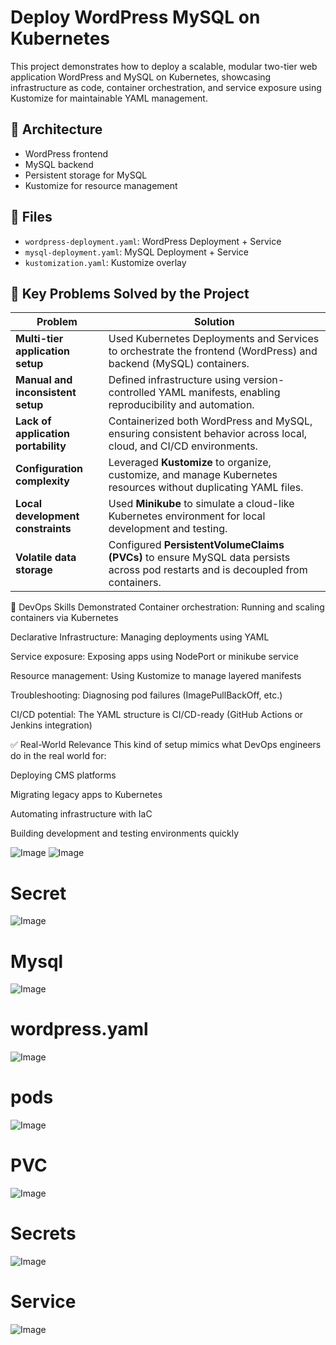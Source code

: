 # Deploy WordPress MySQL on Kubernetes
This project demonstrates how to deploy a scalable, modular two-tier web application WordPress and MySQL on Kubernetes, showcasing infrastructure as code, container orchestration, and service exposure using Kustomize for maintainable YAML management.

## 🧱 Architecture

- WordPress frontend
- MySQL backend
- Persistent storage for MySQL
- Kustomize for resource management


## 📁 Files

- `wordpress-deployment.yaml`: WordPress Deployment + Service
- `mysql-deployment.yaml`: MySQL Deployment + Service
- `kustomization.yaml`: Kustomize overlay


## 🔧 Key Problems Solved by the Project

| Problem                        | Solution                                                                                     |
|-------------------------------|----------------------------------------------------------------------------------------------|
| **Multi-tier application setup**  | Used Kubernetes Deployments and Services to orchestrate the frontend (WordPress) and backend (MySQL) containers. |
| **Manual and inconsistent setup** | Defined infrastructure using version-controlled YAML manifests, enabling reproducibility and automation. |
| **Lack of application portability** | Containerized both WordPress and MySQL, ensuring consistent behavior across local, cloud, and CI/CD environments. |
| **Configuration complexity**       | Leveraged **Kustomize** to organize, customize, and manage Kubernetes resources without duplicating YAML files. |
| **Local development constraints** | Used **Minikube** to simulate a cloud-like Kubernetes environment for local development and testing. |
| **Volatile data storage**         | Configured **PersistentVolumeClaims (PVCs)** to ensure MySQL data persists across pod restarts and is decoupled from containers. |


🔧 DevOps Skills Demonstrated
Container orchestration: Running and scaling containers via Kubernetes

Declarative Infrastructure: Managing deployments using YAML

Service exposure: Exposing apps using NodePort or minikube service

Resource management: Using Kustomize to manage layered manifests

Troubleshooting: Diagnosing pod failures (ImagePullBackOff, etc.)

CI/CD potential: The YAML structure is CI/CD-ready (GitHub Actions or Jenkins integration)

✅ Real-World Relevance
This kind of setup mimics what DevOps engineers do in the real world for:

Deploying CMS platforms

Migrating legacy apps to Kubernetes

Automating infrastructure with IaC

Building development and testing environments quickly



![Image](https://github.com/user-attachments/assets/8b67a67b-6266-463b-b21c-4d1ce3ca50b9)
![Image](https://github.com/user-attachments/assets/7041bccd-40b0-40e4-af07-58995b4d1f90)
# Secret
![Image](https://github.com/user-attachments/assets/d3144025-bbab-4163-8b59-56ebc1160e1c)
# Mysql
![Image](https://github.com/user-attachments/assets/26d003c3-60cd-4f04-907d-fe42185beae9)
# wordpress.yaml
![Image](https://github.com/user-attachments/assets/79324368-eea9-4d38-916a-babb2995d414)
# pods
![Image](https://github.com/user-attachments/assets/ee7059ab-9fa8-49fb-b1c7-ceea75e91bcf)
# PVC
![Image](https://github.com/user-attachments/assets/3241cf92-3bbd-4e26-8f8c-ac8537242f2c)
# Secrets
![Image](https://github.com/user-attachments/assets/2258d1f4-1575-4e6e-883d-ce06cd9bd10e)
# Service
![Image](https://github.com/user-attachments/assets/7e3bf83b-cbb3-4bb4-86f5-2f0a191b1187)
